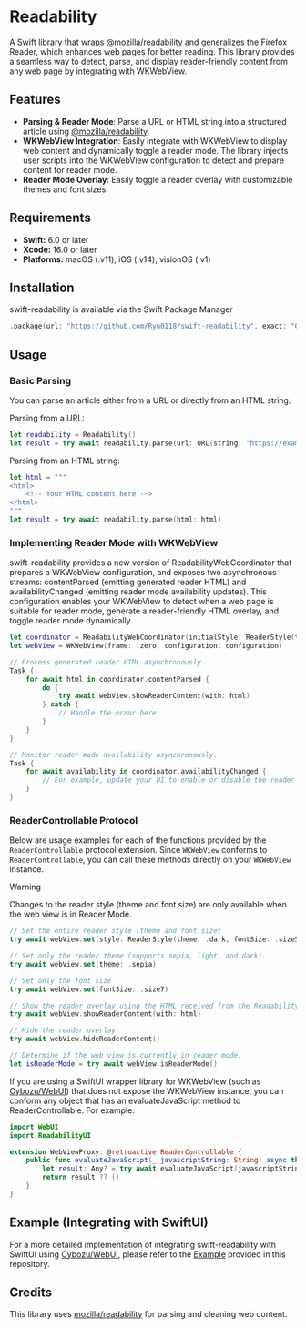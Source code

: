 # Readability
A Swift library that wraps [@mozilla/readability](https://github.com/@mozilla/readability) and generalizes the Firefox Reader, which enhances web pages for better reading.
This library provides a seamless way to detect, parse, and display reader-friendly content from any web page by integrating with WKWebView.

## Features
- **Parsing & Reader Mode**: Parse a URL or HTML string into a structured article using [@mozilla/readability](https://github.com/@mozilla/readability).
- **WKWebView Integration**: Easily integrate with WKWebView to display web content and dynamically toggle a reader mode. The library injects user scripts into the WKWebView configuration to detect and prepare content for reader mode.
- **Reader Mode Overlay**: Easily toggle a reader overlay with customizable themes and font sizes.

## Requirements

- **Swift:** 6.0 or later
- **Xcode:** 16.0 or later
- **Platforms:** macOS (.v11), iOS (.v14), visionOS (.v1)

## Installation
swift-readability is available via the Swift Package Manager
```Swift
.package(url: "https://github.com/Ryu0118/swift-readability", exact: "0.1.0")
```

## Usage
### Basic Parsing
You can parse an article either from a URL or directly from an HTML string.<br>

Parsing from a URL:
```swift
let readability = Readability()
let result = try await readability.parse(url: URL(string: "https://example.com/article")!)
```

Parsing from an HTML string:
```swift
let html = """
<html>
    <!-- Your HTML content here -->
</html>
"""
let result = try await readability.parse(html: html)
```

### Implementing Reader Mode with WKWebView
swift-readability provides a new version of ReadabilityWebCoordinator that prepares a WKWebView configuration, and exposes two asynchronous streams: contentParsed (emitting generated reader HTML) and availabilityChanged (emitting reader mode availability updates). This configuration enables your WKWebView to detect when a web page is suitable for reader mode, generate a reader-friendly HTML overlay, and toggle reader mode dynamically.

```swift
let coordinator = ReadabilityWebCoordinator(initialStyle: ReaderStyle(theme: .dark, fontSize: .size5))
let webView = WKWebView(frame: .zero, configuration: configuration)

// Process generated reader HTML asynchronously.
Task {
    for await html in coordinator.contentParsed {
        do {
            try await webView.showReaderContent(with: html)
        } catch {
            // Handle the error here.
        }
    }
}

// Monitor reader mode availability asynchronously.
Task {
    for await availability in coordinator.availabilityChanged {
        // For example, update your UI to enable or disable the reader mode button.
    }
}
```

### ReaderControllable Protocol

Below are usage examples for each of the functions provided by the `ReaderControllable` protocol extension. Since `WKWebView` conforms to `ReaderControllable`, you can call these methods directly on your `WKWebView` instance.

> [!WARNING]
>  Changes to the reader style (theme and font size) are only available when the web view is in Reader Mode.

```swift
// Set the entire reader style (theme and font size)
try await webView.set(style: ReaderStyle(theme: .dark, fontSize: .size5))

// Set only the reader theme (supports sepia, light, and dark).
try await webView.set(theme: .sepia)

// Set only the font size
try await webView.set(fontSize: .size7)

// Show the reader overlay using the HTML received from the ReadabilityWebCoordinator.contentParsed(_:) event.
try await webView.showReaderContent(with: html)

// Hide the reader overlay.
try await webView.hideReaderContent()

// Determine if the web view is currently in reader mode.
let isReaderMode = try await webView.isReaderMode()
```

If you are using a SwiftUI wrapper library for WKWebView (such as [Cybozu/WebUI](https://github.com/cybozu/WebUI)) that does not expose the WKWebView instance, you can conform any object that has an evaluateJavaScript method to ReaderControllable. For example:
```swift
import WebUI
import ReadabilityUI

extension WebViewProxy: @retroactive ReaderControllable {
    public func evaluateJavaScript(_ javascriptString: String) async throws -> Any {
        let result: Any? = try await evaluateJavaScript(javascriptString)
        return result ?? ()
    }
}
```

## Example (Integrating with SwiftUI)
For a more detailed implementation of integrating swift-readability with SwiftUI using [Cybozu/WebUI](https://github.com/cybozu/WebUI), please refer to the [Example](./Example) provided in this repository.

## Credits
This library uses [mozilla/readability](https://github.com/mozilla/readability) for parsing and cleaning web content.
